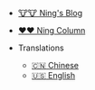* [🐮🐮 Ning's Blog](https://www.cnblogs.com/Ning-Blog/)
* [❤️❤️ Ning Column](https://gitee.com/Ning310975876)
* Translations

  * [:cn:  Chinese](/zh-cn/)
  * [:us:  English](//)
